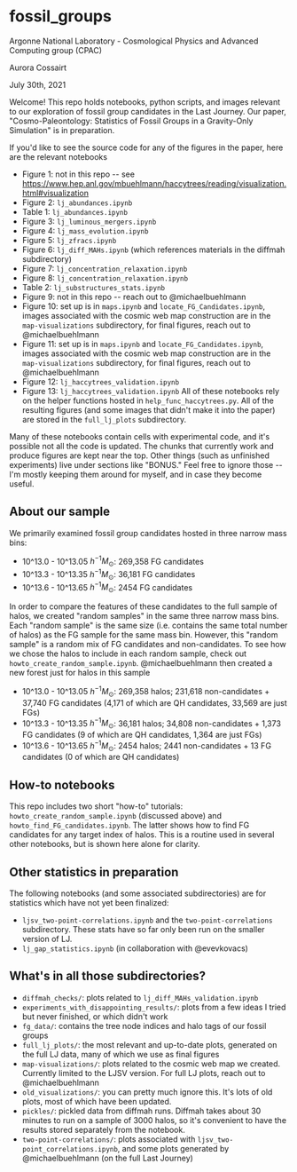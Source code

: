 # fossil_groups
Argonne National Laboratory - Cosmological Physics and Advanced Computing group (CPAC)

Aurora Cossairt

July 30th, 2021

Welcome! This repo holds notebooks, python scripts, and images relevant to our exploration of fossil group candidates in the Last Journey. 
Our paper, "Cosmo-Paleontology: Statistics of Fossil Groups in a Gravity-Only Simulation" is in preparation.

If you'd like to see the source code for any of the figures in the paper, here are the relevant notebooks
- Figure 1: not in this repo -- see https://www.hep.anl.gov/mbuehlmann/haccytrees/reading/visualization.html#visualization
- Figure 2: `lj_abundances.ipynb`
- Table 1: `lj_abundances.ipynb`
- Figure 3: `lj_luminous_mergers.ipynb`
- Figure 4: `lj_mass_evolution.ipynb`
- Figure 5: `lj_zfracs.ipynb`
- Figure 6: `lj_diff_MAHs.ipynb` (which references materials in the diffmah subdirectory)
- Figure 7: `lj_concentration_relaxation.ipynb`
- Figure 8: `lj_concentration_relaxation.ipynb`
- Table 2: `lj_substructures_stats.ipynb`
- Figure 9: not in this repo -- reach out to @michaelbuehlmann
- Figure 10: set up is in `maps.ipynb` and `locate_FG_Candidates.ipynb`,
             images associated with the cosmic web map construction are in the `map-visualizations` subdirectory,
             for final figures, reach out to @michaelbuehlmann
- Figure 11: set up is in `maps.ipynb` and `locate_FG_Candidates.ipynb`,
             images associated with the cosmic web map construction are in the `map-visualizations` subdirectory,
             for final figures, reach out to @michaelbuehlmann
- Figure 12: `lj_haccytrees_validation.ipynb`
- Figure 13: `lj_haccytrees_validation.ipynb`
All of these notebooks rely on the helper functions hosted in `help_func_haccytrees.py`. All of the resulting figures (and some images that didn't
make it into the paper) are stored in the `full_lj_plots` subdirectory.

Many of these notebooks contain cells with experimental code, and it's possible not all the code is updated. The chunks that currently work and produce figures are kept near the top. Other things (such as unfinished experiments) live under sections like "BONUS." Feel free to ignore those -- I'm mostly keeping them around for myself, and in case they become useful.

## About our sample
We primarily examined fossil group candidates hosted in three narrow mass bins:
- 10^13.0 - 10^13.05 $h^{-1} M_\odot$: 269,358 FG candidates
- 10^13.3 - 10^13.35 $h^{-1} M_\odot$: 36,181 FG candidates
- 10^13.6 - 10^13.65 $h^{-1} M_\odot$: 2454 FG candidates

In order to compare the features of these candidates to the full sample of halos, we created "random samples" in the same three narrow mass bins.
Each "random sample" is the same size (i.e. contains the same total number of halos) as the FG sample for the same mass bin. However, this "random sample" 
is a random mix of FG candidates and non-candidates. To see how we chose the halos to include in each random sample, check out `howto_create_random_sample.ipynb`.
@michaelbuehlmann then created a new forest just for halos in this sample
- 10^13.0 - 10^13.05 $h^{-1} M_\odot$: 269,358 halos; 231,618 non-candidates + 37,740 FG candidates (4,171 of which are QH candidates, 33,569 are just FGs)
- 10^13.3 - 10^13.35 $h^{-1} M_\odot$: 36,181 halos; 34,808 non-candidates + 1,373 FG candidates (9 of which are QH candidates, 1,364 are just FGs)
- 10^13.6 - 10^13.65 $h^{-1} M_\odot$: 2454 halos; 2441 non-candidates + 13 FG candidates (0 of which are QH candidates)

## How-to notebooks
This repo includes two short "how-to" tutorials: `howto_create_random_sample.ipynb` (discussed above) and `howto_find_FG_candidates.ipynb`. 
The latter shows how to find FG candidates for any target index of halos. This is a routine used in several other notebooks, but is shown here alone for clarity.

## Other statistics in preparation
The following notebooks (and some associated subdirectories) are for statistics which have not yet been finalized:
- `ljsv_two-point-correlations.ipynb` and the `two-point-correlations` subdirectory. These stats have so far only been run on the smaller version of LJ.
- `lj_gap_statistics.ipynb` (in collaboration with @evevkovacs)

## What's in all those subdirectories?
- `diffmah_checks/`: plots related to `lj_diff_MAHs_validation.ipynb`
- `experiments_with_disappointing_results/`: plots from a few ideas I tried but never finished, or which didn't work
- `fg_data/`: contains the tree node indices and halo tags of our fossil groups
- `full_lj_plots/`: the most relevant and up-to-date plots, generated on the full LJ data, many of which we use as final figures
- `map-visualizations/`: plots related to the cosmic web map we created. Currently limited to the LJSV version. For full LJ plots, reach out to @michaelbuehlmann
- `old_visualizations/`: you can pretty much ignore this. It's lots of old plots, most of which have been updated.
- `pickles/`: pickled data from diffmah runs. Diffmah takes about 30 minutes to run on a sample of 3000 halos, so it's convenient to have the results stored separately from the notebook.
- `two-point-correlations/`: plots associated with `ljsv_two-point_correlations.ipynb`, and some plots generated by @michaelbuehlmann (on the full Last Journey)
